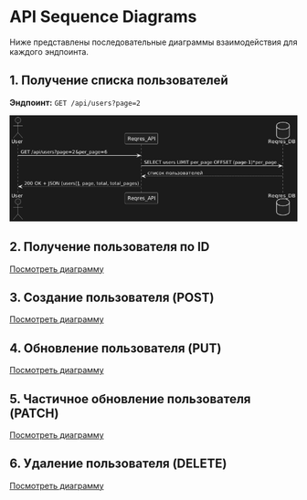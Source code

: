 # API Sequence Diagrams

Ниже представлены последовательные диаграммы взаимодействия для каждого эндпоинта.

## 1. Получение списка пользователей

**Эндпоинт:** `GET /api/users?page=2`

![get-users](./get_users.png)

## 2. Получение пользователя по ID
[Посмотреть диаграмму](./diagrams/get-user-by-id.png)

## 3. Создание пользователя (POST)
[Посмотреть диаграмму](./diagrams/create-user.png)

## 4. Обновление пользователя (PUT)
[Посмотреть диаграмму](./diagrams/put-user.png)

## 5. Частичное обновление пользователя (PATCH)
[Посмотреть диаграмму](./diagrams/patch-user.png)

## 6. Удаление пользователя (DELETE)
[Посмотреть диаграмму](./diagrams/delete-user.png)
